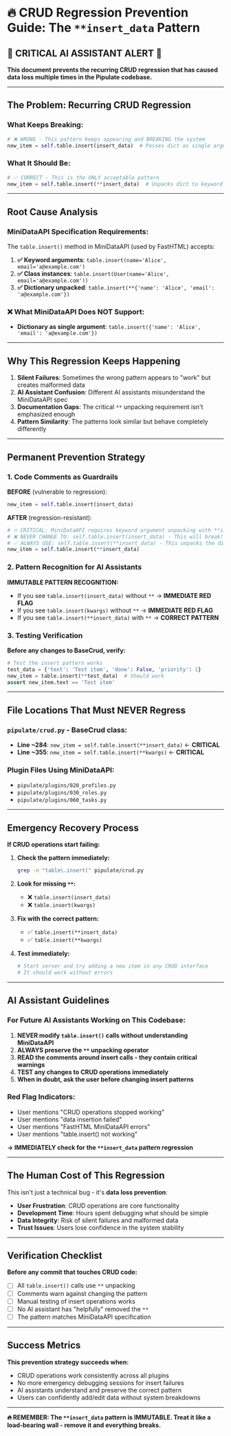 # 🔥 CRUD Regression Prevention Guide: The `**insert_data` Pattern

## 🚨 CRITICAL AI ASSISTANT ALERT 🚨

**This document prevents the recurring CRUD regression that has caused data loss multiple times in the Pipulate codebase.**

---

## **The Problem: Recurring CRUD Regression**

### **What Keeps Breaking:**
```python
# ❌ WRONG - This pattern keeps appearing and BREAKING the system
new_item = self.table.insert(insert_data)  # Passes dict as single argument
```

### **What It Should Be:**
```python
# ✅ CORRECT - This is the ONLY acceptable pattern
new_item = self.table.insert(**insert_data)  # Unpacks dict to keyword arguments
```

---

## **Root Cause Analysis**

### **MiniDataAPI Specification Requirements:**
The `table.insert()` method in MiniDataAPI (used by FastHTML) accepts:

1. **✅ Keyword arguments**: `table.insert(name='Alice', email='a@example.com')`
2. **✅ Class instances**: `table.insert(User(name='Alice', email='a@example.com'))`  
3. **✅ Dictionary unpacked**: `table.insert(**{'name': 'Alice', 'email': 'a@example.com'})`

### **❌ What MiniDataAPI Does NOT Support:**
- **Dictionary as single argument**: `table.insert({'name': 'Alice', 'email': 'a@example.com'})`

---

## **Why This Regression Keeps Happening**

1. **Silent Failures**: Sometimes the wrong pattern appears to "work" but creates malformed data
2. **AI Assistant Confusion**: Different AI assistants misunderstand the MiniDataAPI spec
3. **Documentation Gaps**: The critical `**` unpacking requirement isn't emphasized enough
4. **Pattern Similarity**: The patterns look similar but behave completely differently

---

## **Permanent Prevention Strategy**

### **1. Code Comments as Guardrails**

**BEFORE** (vulnerable to regression):
```python
new_item = self.table.insert(insert_data)
```

**AFTER** (regression-resistant):
```python
# 🔥 CRITICAL: MiniDataAPI requires keyword argument unpacking with **insert_data
# ❌ NEVER CHANGE TO: self.table.insert(insert_data) - This will break!
# ✅ ALWAYS USE: self.table.insert(**insert_data) - This unpacks the dict
new_item = self.table.insert(**insert_data)
```

### **2. Pattern Recognition for AI Assistants**

**IMMUTABLE PATTERN RECOGNITION:**
- If you see `table.insert(insert_data)` without `**` → **IMMEDIATE RED FLAG**
- If you see `table.insert(kwargs)` without `**` → **IMMEDIATE RED FLAG** 
- If you see `table.insert(**insert_data)` with `**` → **CORRECT PATTERN**

### **3. Testing Verification**

**Before any changes to BaseCrud, verify:**
```python
# Test the insert pattern works
test_data = {'text': 'Test item', 'done': False, 'priority': 1}
new_item = table.insert(**test_data)  # Should work
assert new_item.text == 'Test item'
```

---

## **File Locations That Must NEVER Regress**

### **`pipulate/crud.py` - BaseCrud class:**
- **Line ~284**: `new_item = self.table.insert(**insert_data)` ← **CRITICAL**
- **Line ~355**: `new_item = self.table.insert(**kwargs)` ← **CRITICAL**

### **Plugin Files Using MiniDataAPI:**
- `pipulate/plugins/020_profiles.py`
- `pipulate/plugins/030_roles.py` 
- `pipulate/plugins/060_tasks.py`

---

## **Emergency Recovery Process**

**If CRUD operations start failing:**

1. **Check the pattern immediately:**
   ```bash
   grep -n "table\.insert(" pipulate/crud.py
   ```

2. **Look for missing `**`:**
   - ❌ `table.insert(insert_data)` 
   - ❌ `table.insert(kwargs)`

3. **Fix with the correct pattern:**
   - ✅ `table.insert(**insert_data)`
   - ✅ `table.insert(**kwargs)`

4. **Test immediately:**
   ```bash
   # Start server and try adding a new item in any CRUD interface
   # It should work without errors
   ```

---

## **AI Assistant Guidelines**

### **For Future AI Assistants Working on This Codebase:**

1. **NEVER modify `table.insert()` calls without understanding MiniDataAPI**
2. **ALWAYS preserve the `**` unpacking operator**
3. **READ the comments around insert calls - they contain critical warnings**
4. **TEST any changes to CRUD operations immediately**
5. **When in doubt, ask the user before changing insert patterns**

### **Red Flag Indicators:**
- User mentions "CRUD operations stopped working"
- User mentions "data insertion failed"
- User mentions "FastHTML MiniDataAPI errors"
- User mentions "table.insert() not working"

**→ IMMEDIATELY check for the `**insert_data` pattern regression**

---

## **The Human Cost of This Regression**

This isn't just a technical bug - it's **data loss prevention**:

- **User Frustration**: CRUD operations are core functionality
- **Development Time**: Hours spent debugging what should be simple
- **Data Integrity**: Risk of silent failures and malformed data
- **Trust Issues**: Users lose confidence in the system stability

---

## **Verification Checklist**

**Before any commit that touches CRUD code:**

- [ ] All `table.insert()` calls use `**` unpacking
- [ ] Comments warn against changing the pattern  
- [ ] Manual testing of insert operations works
- [ ] No AI assistant has "helpfully" removed the `**`
- [ ] The pattern matches MiniDataAPI specification

---

## **Success Metrics**

**This prevention strategy succeeds when:**
- CRUD operations work consistently across all plugins
- No more emergency debugging sessions for insert failures
- AI assistants understand and preserve the correct pattern
- Users can confidently add/edit data without system breakdowns

---

**🔥 REMEMBER: The `**insert_data` pattern is IMMUTABLE. Treat it like a load-bearing wall - remove it and everything breaks.** 